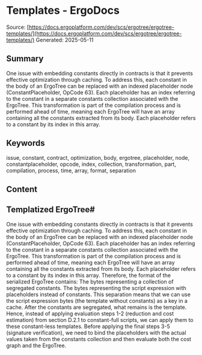 # Templates - ErgoDocs
Source: [https://docs.ergoplatform.com/dev/scs/ergotree/ergotree-templates/](https://docs.ergoplatform.com/dev/scs/ergotree/ergotree-templates/)
Generated: 2025-05-11

## Summary
One issue with embedding constants directly in contracts is that it prevents effective optimization through caching. To address this, each constant in the body of an ErgoTree can be replaced with an indexed placeholder node (ConstantPlaceholder, OpCode 63). Each placeholder has an index referring to the constant in a separate constants collection associated with the ErgoTree. This transformation is part of the compilation process and is performed ahead of time, meaning each ErgoTree will have an array containing all the constants extracted from its body. Each placeholder refers to a constant by its index in this array.

## Keywords
issue, constant, contract, optimization, body, ergotree, placeholder, node, constantplaceholder, opcode, index, collection, transformation, part, compilation, process, time, array, format, separation

## Content
## Templatized ErgoTree#
One issue with embedding constants directly in contracts is that it prevents effective optimization through caching. To address this, each constant in the body of an ErgoTree can be replaced with an indexed placeholder node (ConstantPlaceholder, OpCode 63). Each placeholder has an index referring to the constant in a separate constants collection associated with the ErgoTree. This transformation is part of the compilation process and is performed ahead of time, meaning each ErgoTree will have an array containing all the constants extracted from its body. Each placeholder refers to a constant by its index in this array.
Therefore, the format of the serialized ErgoTree contains:
The bytes representing a collection of segregated constants.
The bytes representing the script expression with placeholders instead of constants.
This separation means that we can use the script expression bytes (the template without constants) as a key in a cache. After the constants are segregated, what remains is the template. Hence, instead of applying evaluation steps 1-2 (reduction and cost estimation) from section D.2.1 to constant-full scripts, we can apply them to these constant-less templates. Before applying the final steps 3-5 (signature verification), we need to bind the placeholders with the actual values taken from the constants collection and then evaluate both the cost graph and the ErgoTree.
